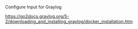 Configure Input for Graylog

https://go2docs.graylog.org/5-2/downloading_and_installing_graylog/docker_installation.htm